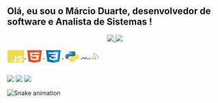 ## Olá, eu sou o Márcio Duarte, desenvolvedor de software e Analista de Sistemas !
<div align="center">
  <a href="https://github.com/MarcioDu4rte">
  <img height="180em" src="https://github-readme-stats.vercel.app/api?username=MarcioDu4rte&show_icons=true&theme=dracula&include_all_commits=true&count_private=true"/>
  <img height="180em" src="https://github-readme-stats.vercel.app/api/top-langs/?username=MarcioDu4rte&layout=compact&langs_count=7&theme=dracula"/>
</div>
<div style="display: inline_block"><br>
  <img align="center" alt="Marcio-Js" height="30" width="40" src="https://raw.githubusercontent.com/devicons/devicon/master/icons/javascript/javascript-plain.svg">
  <img align="center" alt="Marcio-HTML" height="30" width="40" src="https://raw.githubusercontent.com/devicons/devicon/master/icons/html5/html5-original.svg">
  <img align="center" alt="Marcio-CSS" height="30" width="40" src="https://raw.githubusercontent.com/devicons/devicon/master/icons/css3/css3-original.svg">
  <img align="center" alt="Marcio-Python" height="30" width="40" src="https://raw.githubusercontent.com/devicons/devicon/master/icons/python/python-original.svg">
  <img align="center" alt="Marcio-Mysql" height="30" width="40" src="https://raw.githubusercontent.com/devicons/devicon/master/icons/mysql/mysql-original-wordmark.svg">
</div>
  
##

<div> 
  <a href = "mailto:mdssolucoes@gmail.com"><img src="https://img.shields.io/badge/-Gmail-%23333?style=for-the-badge&logo=gmail&logoColor=white" target="_blank"></a>
  <a href="https://www.linkedin.com/in/marcio-souza-7738676a/" target="_blank"><img src="https://img.shields.io/badge/-LinkedIn-%230077B5?style=for-the-badge&logo=linkedin&logoColor=white" target="_blank"></a> 
  <a href = "https://api.whatsapp.com/send?phone=5527997945171&text="  target="_blank"><img src="https://img.shields.io/badge/WhatsApp-2D366?style=for-the-badge&logo=whatsapp&logoColor=white"></a>
 
  ![Snake animation](https://github.com/MarcioDu4rte/MarcioDu4rte/blob/output/github-contribution-grid-snake.svg)
 
</div>
